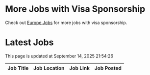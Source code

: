 # More Jobs with Visa Sponsorship

Check out [Europe Jobs](https://github.com/sureshparimi/europejobs#latest-jobs) for more jobs with visa sponsorship.

# Latest Jobs

This page is updated at September 14, 2025 21:54:26

| Job Title | Job Location | Job Link | Job Posted |
| --- | --- | --- | --- |
